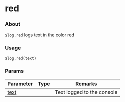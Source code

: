 # red

### About

`$log.red` logs text in the color red

### Usage

`$log.red(text)`

### Params

<table><thead><tr><th>Parameter</th><th data-type="select">Type</th><th>Remarks</th></tr></thead><tbody><tr><td><a href="info/params/text.md">text</a></td><td></td><td>Text logged to the console</td></tr></tbody></table>
